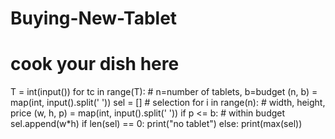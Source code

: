 # Buying-New-Tablet
# cook your dish here
T = int(input())
for tc in range(T):
    # n=number of tablets, b=budget
    (n, b) = map(int, input().split(' '))
    sel = []   # selection
    for i in range(n):
        # width, height, price
        (w, h, p) = map(int, input().split(' '))
        if p <= b: # within budget
            sel.append(w*h)
     if len(sel) == 0:
        print("no tablet")
    else:
        print(max(sel))
            
